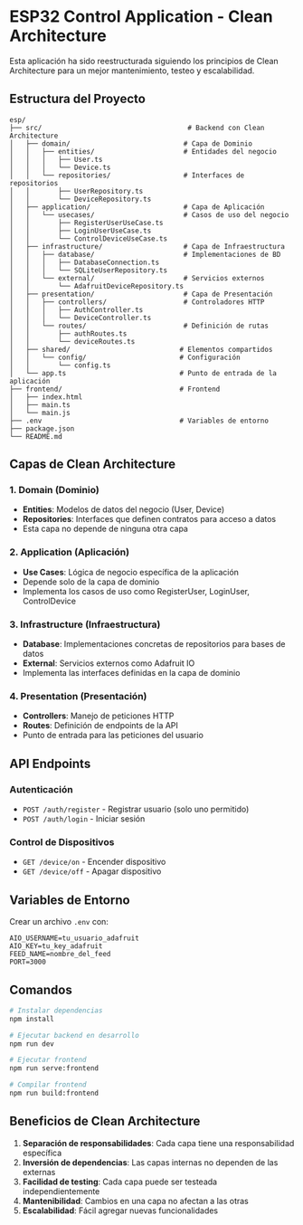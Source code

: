 # ESP32 Control Application - Clean Architecture

Esta aplicación ha sido reestructurada siguiendo los principios de Clean Architecture para un mejor mantenimiento, testeo y escalabilidad.

## Estructura del Proyecto

```
esp/
├── src/                                    # Backend con Clean Architecture
│   ├── domain/                            # Capa de Dominio
│   │   ├── entities/                      # Entidades del negocio
│   │   │   ├── User.ts
│   │   │   └── Device.ts
│   │   └── repositories/                  # Interfaces de repositorios
│   │       ├── UserRepository.ts
│   │       └── DeviceRepository.ts
│   ├── application/                       # Capa de Aplicación
│   │   └── usecases/                      # Casos de uso del negocio
│   │       ├── RegisterUserUseCase.ts
│   │       ├── LoginUserUseCase.ts
│   │       └── ControlDeviceUseCase.ts
│   ├── infrastructure/                    # Capa de Infraestructura
│   │   ├── database/                      # Implementaciones de BD
│   │   │   ├── DatabaseConnection.ts
│   │   │   └── SQLiteUserRepository.ts
│   │   └── external/                      # Servicios externos
│   │       └── AdafruitDeviceRepository.ts
│   ├── presentation/                      # Capa de Presentación
│   │   ├── controllers/                   # Controladores HTTP
│   │   │   ├── AuthController.ts
│   │   │   └── DeviceController.ts
│   │   └── routes/                        # Definición de rutas
│   │       ├── authRoutes.ts
│   │       └── deviceRoutes.ts
│   ├── shared/                           # Elementos compartidos
│   │   └── config/                       # Configuración
│   │       └── config.ts
│   └── app.ts                            # Punto de entrada de la aplicación
├── frontend/                             # Frontend
│   ├── index.html
│   ├── main.ts
│   └── main.js
├── .env                                  # Variables de entorno
├── package.json
└── README.md
```

## Capas de Clean Architecture

### 1. Domain (Dominio)
- **Entities**: Modelos de datos del negocio (User, Device)
- **Repositories**: Interfaces que definen contratos para acceso a datos
- Esta capa no depende de ninguna otra capa

### 2. Application (Aplicación)
- **Use Cases**: Lógica de negocio específica de la aplicación
- Depende solo de la capa de dominio
- Implementa los casos de uso como RegisterUser, LoginUser, ControlDevice

### 3. Infrastructure (Infraestructura)
- **Database**: Implementaciones concretas de repositorios para bases de datos
- **External**: Servicios externos como Adafruit IO
- Implementa las interfaces definidas en la capa de dominio

### 4. Presentation (Presentación)
- **Controllers**: Manejo de peticiones HTTP
- **Routes**: Definición de endpoints de la API
- Punto de entrada para las peticiones del usuario

## API Endpoints

### Autenticación
- `POST /auth/register` - Registrar usuario (solo uno permitido)
- `POST /auth/login` - Iniciar sesión

### Control de Dispositivos
- `GET /device/on` - Encender dispositivo
- `GET /device/off` - Apagar dispositivo

## Variables de Entorno

Crear un archivo `.env` con:
```
AIO_USERNAME=tu_usuario_adafruit
AIO_KEY=tu_key_adafruit
FEED_NAME=nombre_del_feed
PORT=3000
```

## Comandos

```bash
# Instalar dependencias
npm install

# Ejecutar backend en desarrollo
npm run dev

# Ejecutar frontend
npm run serve:frontend

# Compilar frontend
npm run build:frontend
```

## Beneficios de Clean Architecture

1. **Separación de responsabilidades**: Cada capa tiene una responsabilidad específica
2. **Inversión de dependencias**: Las capas internas no dependen de las externas
3. **Facilidad de testing**: Cada capa puede ser testeada independientemente
4. **Mantenibilidad**: Cambios en una capa no afectan a las otras
5. **Escalabilidad**: Fácil agregar nuevas funcionalidades
